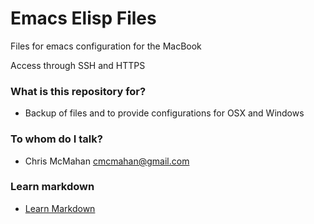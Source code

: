 # Emacs Elisp Files #

Files for emacs configuration for the MacBook

Access through SSH and HTTPS

### What is this repository for? ###

* Backup of files and to provide configurations for OSX and Windows

### To whom do I talk? ###

* Chris McMahan cmcmahan@gmail.com

### Learn markdown

* [Learn Markdown](https://bitbucket.org/tutorials/markdowndemo)

